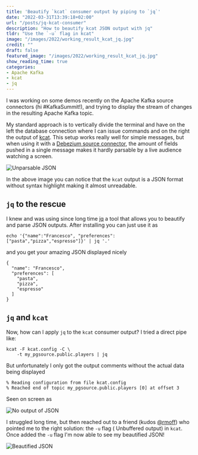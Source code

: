 ```yaml
---
title: 'Beautify `kcat` consumer output by piping to `jq`'
date: "2022-03-31T13:39:18+02:00"
url: "/posts/jq-kcat-consumer"
description: "How to beautify kcat JSON output with jq"
tldr: "Use the `-u` flag in kcat"
image: "/images/2022/working_result_kcat_jq.jpg"
credit: ""
draft: false
featured_image: "/images/2022/working_result_kcat_jq.jpg"
show_reading_time: true
categories:
- Apache Kafka
- kcat
- jq
---
```


I was working on some demos recently on the Apache Kafka source connectors (hi #KafkaSummit!), and trying to display the stream of changes in the resulting Apache Kafka topic.

<!--more-->

My standard approach is to vertically divide the terminal and have on the left the database connection where I can issue commands and on the right the output of [kcat](https://docs.confluent.io/platform/current/app-development/kafkacat-usage.html). This setup works really well for simple messages, but when using it with a [Debezium source connector](https://developer.aiven.io/docs/products/kafka/kafka-connect/howto/debezium-source-connector-pg.html), the amount of fields pushed in a single message makes it hardly parsable by a live audience watching a screen.

![Unparsable JSON](/images/2022/unparsable_json.jpg)

In the above image you can notice that the `kcat` output is a JSON format without syntax highlight making it almost unreadable. 

## `jq` to the rescue

I knew and was using since long time [jq](https://stedolan.github.io/jq/) a tool that allows you to beautify and parse JSON outputs. After installing you can just use it as

```
echo '{"name":"Francesco", "preferences":["pasta","pizza","espresso"]}' | jq '.'
```

and you get your amazing JSON displayed nicely

```
{
  "name": "Francesco",
  "preferences": [
    "pasta",
    "pizza",
    "espresso"
  ]
}
```

## `jq` and `kcat`

Now, how can I apply `jq` to the `kcat` consumer output? I tried a direct pipe like:

```
kcat -F kcat.config -C \
    -t my_pgsource.public.players | jq 
```

But unfortunately I only got the output comments without the actual data being displayed

```
% Reading configuration from file kcat.config
% Reached end of topic my_pgsource.public.players [0] at offset 3
```

Seen on screen as

![No output of JSON](/images/2022/no_json_kcat.jpg)

I struggled long time, but then reached out to a friend (kudos [@rmoff](https://twitter.com/rmoff)) who pointed me to the right solution: the `-u` flag (                 Unbuffered output) in `kcat`. Once added the `-u` flag I'm now able to see my beautified JSON!

![Beautified JSON](/images/2022/working_kcat_beauty_json.gif)
